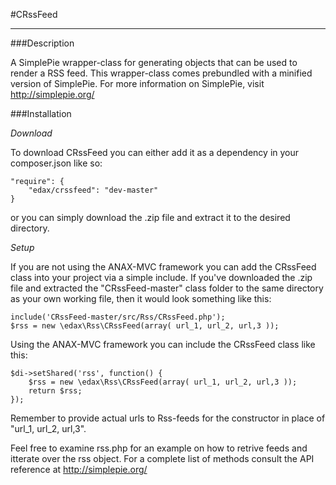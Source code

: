#CRssFeed
___
###Description

A SimplePie wrapper-class for generating objects that can be used to render a RSS feed. This wrapper-class comes prebundled with a minified version of SimplePie. For more information on SimplePie, visit http://simplepie.org/

###Installation

*Download*

To download CRssFeed you can either add it as a dependency in your composer.json like so:

	"require": {
		"edax/crssfeed": "dev-master"
	}

or you can simply download the .zip file and extract it to the desired directory.

*Setup*

If you are not using the ANAX-MVC framework you can add the CRssFeed class into your project via a simple include. If you've downloaded the .zip file and extracted the "CRssFeed-master" class folder to the same directory as your own working file, then it would look something like this:

	include('CRssFeed-master/src/Rss/CRssFeed.php');
	$rss = new \edax\Rss\CRssFeed(array( url_1, url_2, url,3 ));

Using the ANAX-MVC framework you can include the CRssFeed class like this:

	$di->setShared('rss', function() {
    	$rss = new \edax\Rss\CRssFeed(array( url_1, url_2, url,3 ));
    	return $rss;
	});

Remember to provide actual urls to Rss-feeds for the constructor in place of "url_1, url_2, url,3".

Feel free to examine rss.php for an example on how to retrive feeds and itterate over the rss object. For a complete list of methods consult the API reference at http://simplepie.org/ 












